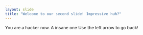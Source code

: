 ```yaml
---
layout: slide
title: "Welcome to our second slide! Impressive huh?"
---
```

You are a hacker now. A insane one
Use the left arrow to go back!
